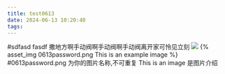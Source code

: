 ```yaml
---
title: test0613
date: 2024-06-13 10:20:40
tags:
---
```


#sdfasd fasdf 撒地方啊手动阀啊手动阀啊手动阀离开家可怜见立刻
![](2024/06/13/test0613/0613password.PNG)
{% asset_img 0613password.png This is an example image %} #0613password.png 为你的图片名称,不可重复 This is an image 是图片介绍
